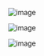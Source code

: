 ![image](https://github.com/user-attachments/assets/c92d9b9f-4d66-4158-84c9-cb3d44732ba7)


![image](https://github.com/user-attachments/assets/bd5a5063-e3dc-43aa-98fc-36d63cd15eea)



![image](https://github.com/user-attachments/assets/516ee425-1cd0-42f4-b0b0-fcc8589d9569)
